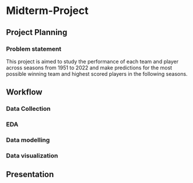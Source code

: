 # Midterm-Project

## Project Planning
### Problem statement

This project is aimed to study the performance of each team and player across seasons from 1951 to 2022 and make predictions for the most possible winning team and highest scored players in the following seasons.

## Workflow

### Data Collection

### EDA

### Data modelling

### Data visualization

## Presentation


